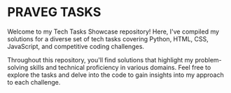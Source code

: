 # PRAVEG TASKS

Welcome to my Tech Tasks Showcase repository! Here, I've compiled my solutions for a diverse set of tech tasks covering Python, HTML, CSS, JavaScript, and competitive coding challenges.

Throughout this repository, you'll find solutions that highlight my problem-solving skills and technical proficiency in various domains. Feel free to explore the tasks and delve into the code to gain insights into my approach to each challenge.
